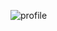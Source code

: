 ![profile](https://github.com/ebcengiz/Profile-Card/assets/99767648/2202f925-c9db-4aeb-8c20-849630ef7c9b)
